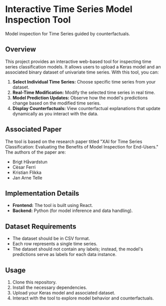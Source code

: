 # Interactive Time Series Model Inspection Tool

Model inspection for Time Series guided by counterfactuals. 

## Overview

This project provides an interactive web-based tool for inspecting time series classification models. It allows users to upload a Keras model and an associated binary dataset of univariate time series. With this tool, you can:

1. **Select Individual Time Series:** Choose specific time series from your dataset.
2. **Real-Time Modification:** Modify the selected time series in real time.
3. **Model Prediction Updates:** Observe how the model's predictions change based on the modified time series.
4. **Display Counterfactuals:** View counterfactual explanations that update dynamically as you interact with the data.

## Associated Paper

The tool is based on the research paper titled "XAI for Time Series Classification: Evaluating the Benefits of Model Inspection for End-Users." The authors of the paper are:

- Brigt Håvardstun
- Cèsar Ferri
- Kristian Flikka
- Jan Arne Telle

## Implementation Details

- **Frontend:** The tool is built using React.
- **Backend:** Python (for model inference and data handling).

## Dataset Requirements

- The dataset should be in CSV format.
- Each row represents a single time series.
- The dataset should not contain any labels; instead, the model's predictions serve as labels for each data instance.

## Usage

1. Clone this repository.
2. Install the necessary dependencies.
3. Upload your Keras model and associated dataset.
4. Interact with the tool to explore model behavior and counterfactuals.
